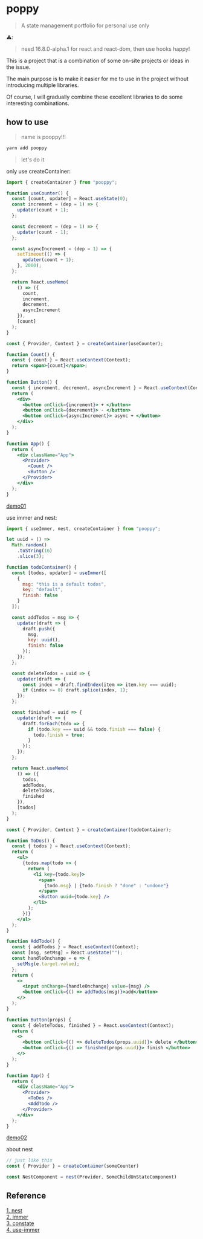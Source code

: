 # poppy

> A state management portfolio for personal use only

⚠️:

> need 16.8.0-alpha.1 for react and react-dom, then use hooks happy!

This is a project that is a combination of some on-site projects or ideas in the issue. 

The main purpose is to make it easier for me to use in the project without introducing multiple libraries. 

Of course, I will gradually combine these excellent libraries to do some interesting combinations.

## how to use

> name is pooppy!!!

```js
yarn add pooppy
```

> let's do it

only use createContainer:

```jsx
import { createContainer } from "pooppy";

function useCounter() {
  const [count, updater] = React.useState(0);
  const increment = (dep = 1) => {
    updater(count + 1);
  };

  const decrement = (dep = 1) => {
    updater(count - 1);
  };

  const asyncIncrement = (dep = 1) => {
    setTimeout(() => {
      updater(count + 1);
    }, 2000);
  };

  return React.useMemo(
    () => ({
      count,
      increment,
      decrement,
      asyncIncrement
    }),
    [count]
  );
}

const { Provider, Context } = createContainer(useCounter);

function Count() {
  const { count } = React.useContext(Context);
  return <span>{count}</span>;
}

function Button() {
  const { increment, decrement, asyncIncrement } = React.useContext(Context);
  return (
    <div>
      <button onClick={increment}> + </button>
      <button onClick={decrement}> - </button>
      <button onClick={asyncIncrement}> async + </button>
    </div>
  );
}

function App() {
  return (
    <div className="App">
      <Provider>
        <Count />
        <Button />
      </Provider>
    </div>
  );
}
```

[demo01](https://codesandbox.io/s/yw98wxmozx)

use immer and nest:

```jsx
import { useImmer, nest, createContainer } from "pooppy";

let uuid = () =>
  Math.random()
    .toString(16)
    .slice(3);

function todoContainer() {
  const [todos, updater] = useImmer([
    {
      msg: "this is a default todos",
      key: "default",
      finish: false
    }
  ]);

  const addTodos = msg => {
    updater(draft => {
      draft.push({
        msg,
        key: uuid(),
        finish: false
      });
    });
  };

  const deleteTodos = uuid => {
    updater(draft => {
      const index = draft.findIndex(item => item.key === uuid);
      if (index >= 0) draft.splice(index, 1);
    });
  };

  const finished = uuid => {
    updater(draft => {
      draft.forEach(todo => {
        if (todo.key === uuid && todo.finish === false) {
          todo.finish = true;
        }
      });
    });
  };

  return React.useMemo(
    () => ({
      todos,
      addTodos,
      deleteTodos,
      finished
    }),
    [todos]
  );
}

const { Provider, Context } = createContainer(todoContainer);

function ToDos() {
  const { todos } = React.useContext(Context);
  return (
    <ul>
      {todos.map(todo => {
        return (
          <li key={todo.key}>
            <span>
              {todo.msg} | {todo.finish ? "done" : "undone"}
            </span>
            <Button uuid={todo.key} />
          </li>
        );
      })}
    </ul>
  );
}

function AddTodo() {
  const { addTodos } = React.useContext(Context);
  const [msg, setMsg] = React.useState("");
  const handleOnchange = e => {
    setMsg(e.target.value);
  };
  return (
    <>
      <input onChange={handleOnchange} value={msg} />
      <button onClick={() => addTodos(msg)}>add</button>
    </>
  );
}

function Button(props) {
  const { deleteTodos, finished } = React.useContext(Context);
  return (
    <>
      <button onClick={() => deleteTodos(props.uuid)}> delete </button>
      <button onClick={() => finished(props.uuid)}> finish </button>
    </>
  );
}

function App() {
  return (
    <div className="App">
      <Provider>
        <ToDos />
        <AddTodo />
      </Provider>
    </div>
  );
}
```

[demo02](https://codesandbox.io/s/32vz8mnkq6)

about nest

```jsx
// just like this
const { Provider } = createContainer(someCounter)

const NestComponent = nest(Provider, SomeChildUnStateComponent)
```

## Reference

[1. nest](https://github.com/diegohaz/constate/issues/61#issuecomment-447558713)</br>
[2. immer](https://github.com/mweststrate/immer)</br>
[3. constate](https://github.com/diegohaz/constate)</br>
[4. use-immer](https://github.com/mweststrate/use-immer/blob/master/index.js)</br>